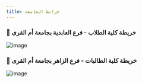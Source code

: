 ```yaml
---
title: خرائط الجامعة
---
```


### 📍 خريطة كلية الطلاب - فرع العابدية بجامعة أم القرى

![image](https://github.com/user-attachments/assets/214f0724-203c-412b-9d41-1a2f312c7f7a)

### 📍 خريطة كلية الطالبات - فرع الزاهر بجامعة أم القرى

![image](https://github.com/user-attachments/assets/5b5073b0-cb8a-4caa-91d8-1b5156f1ca0f)
